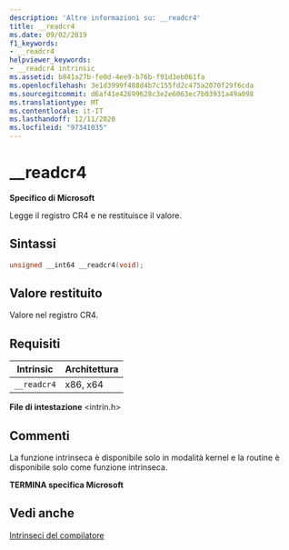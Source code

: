 ```yaml
---
description: 'Altre informazioni su: __readcr4'
title: __readcr4
ms.date: 09/02/2019
f1_keywords:
- __readcr4
helpviewer_keywords:
- __readcr4 intrinsic
ms.assetid: b841a27b-fe0d-4ee9-b76b-f91d3eb061fa
ms.openlocfilehash: 3e1d3999f488d4b7c155fd2c475a2070f29f6cda
ms.sourcegitcommit: d6af41e42699628c3e2e6063ec7b03931a49a098
ms.translationtype: MT
ms.contentlocale: it-IT
ms.lasthandoff: 12/11/2020
ms.locfileid: "97341035"
---
```

# <a name="__readcr4"></a>__readcr4

**Specifico di Microsoft**

Legge il registro CR4 e ne restituisce il valore.

## <a name="syntax"></a>Sintassi

```C
unsigned __int64 __readcr4(void);
```

## <a name="return-value"></a>Valore restituito

Valore nel registro CR4.

## <a name="requirements"></a>Requisiti

|Intrinsic|Architettura|
|---------------|------------------|
|`__readcr4`|x86, x64|

**File di intestazione** \<intrin.h>

## <a name="remarks"></a>Commenti

La funzione intrinseca è disponibile solo in modalità kernel e la routine è disponibile solo come funzione intrinseca.

**TERMINA specifica Microsoft**

## <a name="see-also"></a>Vedi anche

[Intrinseci del compilatore](../intrinsics/compiler-intrinsics.md)
